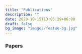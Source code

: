 ```yaml
---
title: "Publications"
description: ""
date: 2020-10-15T13:05:29+06:00
draft: false
bg_image: "images/featue-bg.jpg"
---
```


### Papers

